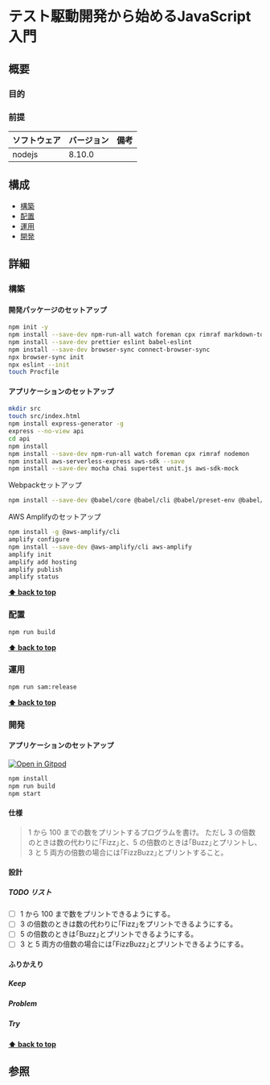 # テスト駆動開発から始めるJavaScript入門

## 概要

### 目的

### 前提

| ソフトウェア   | バージョン | 備考 |
| :------------- | :--------- | :--- |
| nodejs         | 8.10.0     |      |

## 構成

- [構築](#構築)
- [配置](#配置)
- [運用](#運用)
- [開発](#開発)

## 詳細

### 構築

#### 開発パッケージのセットアップ

```bash
npm init -y
npm install --save-dev npm-run-all watch foreman cpx rimraf markdown-to-html
npm install --save-dev prettier eslint babel-eslint
npm install --save-dev browser-sync connect-browser-sync 
npx browser-sync init
npx eslint --init
touch Procfile
```

#### アプリケーションのセットアップ

```bash
mkdir src
touch src/index.html
npm install express-generator -g
express --no-view api
cd api
npm install
npm install --save-dev npm-run-all watch foreman cpx rimraf nodemon
npm install aws-serverless-express aws-sdk --save
npm install --save-dev mocha chai supertest unit.js aws-sdk-mock
```

Webpackセットアップ
```bash
npm install --save-dev @babel/core @babel/cli @babel/preset-env @babel/register @babel/polyfill babel-plugin-istanbul cross-env nyc webpack webpack-cli webpack-dev-server babel-loader css-loader html-webpack-plugin mini-css-extract-plugin copy-webpack-plugin clean-webpack-plugin                                                                                                                                                                                                                                                                 
```

AWS Amplifyのセットアップ
```bash
npm install -g @aws-amplify/cli
amplify configure
npm install --save-dev @aws-amplify/cli aws-amplify
amplify init
amplify add hosting
amplify publish
amplify status
```

**[⬆ back to top](#構成)**

### 配置

```bash
npm run build
```

**[⬆ back to top](#構成)**

### 運用

```bash
npm run sam:release
```

**[⬆ back to top](#構成)**

### 開発

#### アプリケーションのセットアップ

[![Open in Gitpod](https://gitpod.io/button/open-in-gitpod.svg)](https://gitpod.io/#https://github.com/hiroshima-arc/tdd_js)

```bash
npm install
npm run build
npm start
```

#### 仕様

> 1 から 100 までの数をプリントするプログラムを書け。
> ただし 3 の倍数のときは数の代わりに｢Fizz｣と、5 の倍数のときは｢Buzz｣とプリントし、3 と 5 両方の倍数の場合には｢FizzBuzz｣とプリントすること。

#### 設計

##### TODO リスト

- [ ] 1 から 100 まで数をプリントできるようにする。
- [ ] 3 の倍数のときは数の代わりに｢Fizz｣をプリントできるようにする。
- [ ] 5 の倍数のときは｢Buzz｣とプリントできるようにする。
- [ ] 3 と 5 両方の倍数の場合には｢FizzBuzz｣とプリントできるようにする。

#### ふりかえり

##### Keep

##### Problem

##### Try

**[⬆ back to top](#構成)**

## 参照

